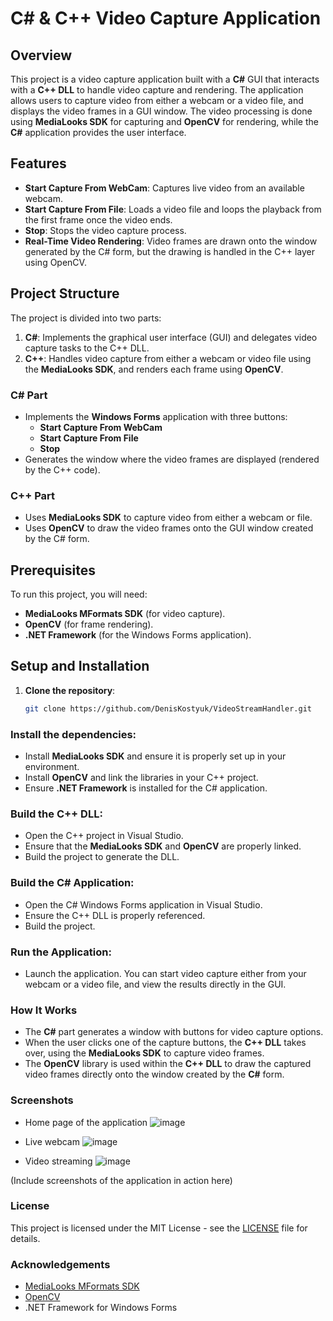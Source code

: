 # C# & C++ Video Capture Application

## Overview
This project is a video capture application built with a **C#** GUI that interacts with a **C++ DLL** to handle video capture and rendering. The application allows users to capture video from either a webcam or a video file, and displays the video frames in a GUI window. The video processing is done using **MediaLooks SDK** for capturing and **OpenCV** for rendering, while the **C#** application provides the user interface.

## Features
- **Start Capture From WebCam**: Captures live video from an available webcam.
- **Start Capture From File**: Loads a video file and loops the playback from the first frame once the video ends.
- **Stop**: Stops the video capture process.
- **Real-Time Video Rendering**: Video frames are drawn onto the window generated by the C# form, but the drawing is handled in the C++ layer using OpenCV.

## Project Structure
The project is divided into two parts:
1. **C#**: Implements the graphical user interface (GUI) and delegates video capture tasks to the C++ DLL.
2. **C++**: Handles video capture from either a webcam or video file using the **MediaLooks SDK**, and renders each frame using **OpenCV**.

### C# Part
- Implements the **Windows Forms** application with three buttons:
  - **Start Capture From WebCam**
  - **Start Capture From File**
  - **Stop**
- Generates the window where the video frames are displayed (rendered by the C++ code).

### C++ Part
- Uses **MediaLooks SDK** to capture video from either a webcam or file.
- Uses **OpenCV** to draw the video frames onto the GUI window created by the C# form.

## Prerequisites
To run this project, you will need:
- **MediaLooks MFormats SDK** (for video capture).
- **OpenCV** (for frame rendering).
- **.NET Framework** (for the Windows Forms application).

## Setup and Installation
1. **Clone the repository**:
   ```bash
   git clone https://github.com/DenisKostyuk/VideoStreamHandler.git

### Install the dependencies:

- Install **MediaLooks SDK** and ensure it is properly set up in your environment.
- Install **OpenCV** and link the libraries in your C++ project.
- Ensure **.NET Framework** is installed for the C# application.

### Build the C++ DLL:

- Open the C++ project in Visual Studio.
- Ensure that the **MediaLooks SDK** and **OpenCV** are properly linked.
- Build the project to generate the DLL.

### Build the C# Application:

- Open the C# Windows Forms application in Visual Studio.
- Ensure the C++ DLL is properly referenced.
- Build the project.

### Run the Application:

- Launch the application. You can start video capture either from your webcam or a video file, and view the results directly in the GUI.

### How It Works

- The **C#** part generates a window with buttons for video capture options.
- When the user clicks one of the capture buttons, the **C++ DLL** takes over, using the **MediaLooks SDK** to capture video frames.
- The **OpenCV** library is used within the **C++ DLL** to draw the captured video frames directly onto the window created by the **C#** form.

### Screenshots
- Home page of the application
![image](https://github.com/user-attachments/assets/1b15ec16-ae59-4d0d-83a4-d0553bba5bbe)

- Live webcam
![image](https://github.com/user-attachments/assets/274d561d-d5b0-4605-a53d-a060c250dbd3)

- Video streaming
  ![image](https://github.com/user-attachments/assets/3e5940c7-846b-4f9e-8d5d-23db43e59479)



(Include screenshots of the application in action here)

### License
This project is licensed under the MIT License - see the [LICENSE](LICENSE) file for details.

### Acknowledgements

- [MediaLooks MFormats SDK](https://www.medialooks.com/mformats)
- [OpenCV](https://opencv.org/)
- .NET Framework for Windows Forms
